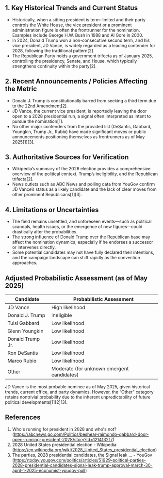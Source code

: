## 1. Key Historical Trends and Current Status

- Historically, when a sitting president is term-limited and their party controls the White House, the vice president or a prominent administration figure is often the frontrunner for the nomination. Examples include George H.W. Bush in 1988 and Al Gore in 2000.
- In 2024, Donald Trump won a non-consecutive second term, and his vice president, JD Vance, is widely regarded as a leading contender for 2028, following the traditional pattern[2].
- The Republican Party holds a government trifecta as of January 2025, controlling the presidency, Senate, and House, which typically strengthens continuity within the party[2].

## 2. Recent Announcements / Policies Affecting the Metric

- Donald J. Trump is constitutionally barred from seeking a third term due to the 22nd Amendment[2].
- JD Vance, the current vice president, is reportedly leaving the door open to a 2028 presidential run, a signal often interpreted as intent to pursue the nomination[1].
- No other major contenders from the provided list (DeSantis, Gabbard, Youngkin, Trump Jr., Rubio) have made significant moves or public announcements positioning themselves as frontrunners as of May 2025[1][3].

## 3. Authoritative Sources for Verification

- Wikipedia’s summary of the 2028 election provides a comprehensive overview of the political context, Trump’s ineligibility, and the Republican trifecta[2].
- News outlets such as ABC News and polling data from YouGov confirm JD Vance’s status as a likely candidate and the lack of clear moves from other prominent Republicans[1][3].

## 4. Limitations or Uncertainties

- The field remains unsettled, and unforeseen events—such as political scandals, health issues, or the emergence of new figures—could drastically alter the probabilities.
- The strong influence of Donald Trump over the Republican base may affect the nomination dynamics, especially if he endorses a successor or intervenes directly.
- Some potential candidates may not have fully declared their intentions, and the campaign landscape can shift rapidly as the convention approaches.

## Adjusted Probabilistic Assessment (as of May 2025)

| Candidate           | Probabilistic Assessment |
|---------------------|-------------------------|
| JD Vance            | High likelihood         |
| Donald J. Trump     | Ineligible              |
| Tulsi Gabbard       | Low likelihood          |
| Glenn Youngkin      | Low likelihood          |
| Donald Trump Jr.    | Low likelihood          |
| Ron DeSantis        | Low likelihood          |
| Marco Rubio         | Low likelihood          |
| Other               | Moderate (for unknown emergent candidates)   |

JD Vance is the most probable nominee as of May 2025, given historical trends, current office, and party dynamics. However, the “Other” category retains nontrivial probability due to the inherent unpredictability of future political developments[1][2][3].

## References

1. Who's running for president in 2028 and who's not? (https://abcnews.go.com/Politics/beshear-raimondo-gabbard-door-open-running-president-2028/story?id=121413217)
2. 2028 United States presidential election - Wikipedia (https://en.wikipedia.org/wiki/2028_United_States_presidential_election)
3. The parties, 2028 presidential candidates, the Signal leak ... - YouGov (https://today.yougov.com/politics/articles/51929-political-parties-2028-presidential-candidates-signal-leak-trump-approval-march-30-april-1-2025-economist-yougov-poll)